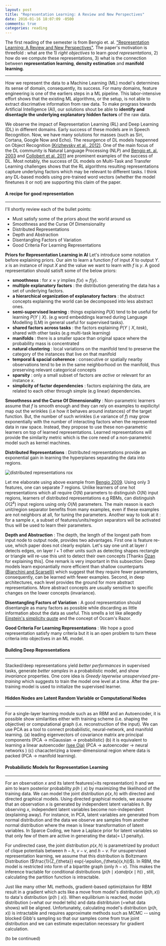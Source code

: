 ```yaml
---
layout: post
title: "Representation Learning: A Review and New Perspectives"
date: 2016-01-16 18:07:09 -0500
comments: true
categories: reading
---
```


The first reading of the semester is from Bengio et. al. ["Representation Learning: A Review and New
Perspectives"](http://arxiv.org/pdf/1206.5538.pdf). The paper's motivation is threefold : what are the 1) *right objectives* to learn *good representations*, 2) how do we compute these representations, 3) what is the connection between **representation learning**, **density estimation** and **manifold learning**.

------

How we represent the data to a Machine Learning (ML) model's determines its sense of domain, consequently, its success. For many domains, feature engineering is one of the earliers steps in a ML pipeline. This labor-intensive effort shows that the existing ML algorithms, or the setup, is not able to extract discrimative information from raw data. To make prograss towards Artificial Intelligence (AI), our solutions shout be able to **identify and disentagle the underlying explanatory hidden factors** of the raw data.

We observe the impact of Representation Learning (RL) and Deep Learning (DL) in different domains. Early success of these models are in Speech Recognition. Now, we have many solutions for masses (such as Siri, Cortana, Google Now and Echo). The resurgence of DL models happenned on Object Recognition [(Krizhevsky et al., 2012)](http://papers.nips.cc/paper/4824-imagenet-classification-with-deep-convolutional-neural-networks.pdf). One of the main focus of the DL community is Natural Language Processing (NLP) and [Bengio et. al. 2003](http://www.jmlr.org/papers/volume3/bengio03a/bengio03a.pdf) and [Collobert et al. 2011](http://www.jmlr.org/papers/volume12/collobert11a/collobert11a.pdf) are prominent examples of the success of DL. Most notably, the success of DL models on Multi-Task and Transfer Learning challenges shows that the RL algorithms resulting representations capture underlying factors which may be relevant to different tasks. I think any DL-based models using pre-trained word vectors (whether the model finetunes it or not) are supporting this claim of the paper.

#### A recipe for good representation
------

I'll shortly review each of the bullet points:

* Must satisfy some of the priors about the world around us
* Smoothness and the Curse Of Dimensionality
* Distributed Representations
* Depth and Abstraction
* Disentangling Factors of Variation
* Good Criteria For Learning Representations

**Priors for Representation Learning in AI**
Let's introduce some notation before explaining priors. Our aim to learn a function $f$ of input $X$ to output $Y$. $x$ is an instance of input $X$ and the value we want to learn with $f$ is $y$. A good representation should satisft some of the below priors:

- **smoothness** : for $x \approx y$ implies $f(x) \approx f(y)$.
- **multiple explanatory factors** : the distribution generating the data has a set of underlying factors.
- **a hierarchical organization of explanatory factors** : the abstract concepts explaining the world can be decomposed into less abstract ones.
- **semi-supervised learning** : things explaining $P(X)$ tend to be useful for learning $P(Y \mid X)$. (e.g word embeddings learned during Language Modelling (LM) in general useful for supervised tasks).
- **shared factors across tasks** : the factors explaining $P(Y \mid X,task)$, shared with other tasks (e.g multi-task learning)
- **manifolds** : there is a smaller space than original space where the probability mass is concentrated
- **natural clustering** : local variations on the manifold tend to preserve the category of the instances that live on that manifold
- **temporal & spacial coherence** : consecutive or spatially nearby observations tend to be in the same neighborhood on the manifold, thus preserving relevant categorical concepts
- **sparsity** : only a small subset of factors are *active* or relevant for an instance $x$.
- **simplicity of factor dependencies** : factors explaining the data, are related to each other through simple (e.g linear) dependencies.


**Smoothness and the Curse Of Dimensionality** : Non-parametric learners assume that $f$ is smooth enough and they can rely on examples to expilicityl map out the wrinkles (i.e how it behaves around instances) of the target function. But, the number of such wrinkles (i.e variance of $f$) may grow exponentially with the number of interacting factors when the represented data in raw space. Instead, they propose to use these non-parametric learners on top of learned representations. Learned representations will provide the similarity metric which is the core need of a non-parametric model such as kernel machines.

**Distributed Representations** : Distributed representations provide an exponential gain in learning the hyperplanes separating the data into regions. 

 ![distributed representations rox](https://dl.dropboxusercontent.com/s/p40jirtw49ecz7g/distributed_representations.png)

Let me elaborate using above example from [Bengio 2009](http://www.iro.umontreal.ca/~bengioy/papers/ftml_book.pdf). Using only 3 features, one can separate 7 regions. Unlike learners of one hot representations which all require $O(N)$ parameters to distinguish $O(N)$ input regions, learners of distributed representations e.g RBMs, can distinguish $O(2^k)$ input regions using only $O(N)$ parameters. The main reason is each unit/region separator benefits from many examples, even if these examples are not neighbors at all, for tuning the parameters. Another way to look at it : for a sample $x$, a subset of features/units/region separators will be activated thus will be used to learn their parameters. 

**Depth and Abstraction** : The depth, the length of the longest path from input node to output node, provides two advantages. First one is feature re-use, which paper does not clearly explain. Let's say one unit at layer $l$ detects edges, on layer $l+1$ other units such as detecting shapes rectangle or triangle will re-use this unit to detect their own concepts [Thanks [Ozan](http://www.cs.cornell.edu/~oirsoy/) for explaining this].  One remark is very important in this subsection: Deep models learn exponantially more efficient than shallow counterparts [(Bianchini and Scarselli)](http://deeplearning.cs.cmu.edu/pdfs/bianchini_scarselli.pdf) which suggest that they require fewer parameters, consequently, can be learned with fewer examples. Second, in deep architectures, each level provides the ground for more abstract representations. More abstract concepts are usually sensitive to specific changes on the lower concepts (invariance).

**Disentangling Factors of Variation** : A good representation should disentangle as many factors as possible while discarding as little information about the data as useful. This smells a lot like allegedly [Einstein's simplicity quote](http://quoteinvestigator.com/2011/05/13/einstein-simple/) and the concept of Occam's Razor.

**Good Criteria For Learning Representations** : We hope a good representation satisfy many criteria but it is an open problem to turn these criteria into objectives in an ML model.

#### Building Deep Representations
------
Stacked/deep representations yield *better performances* in supervised tasks, generate *better samples* in a probabilistic model, and show *invariance* properties. One core idea is *Greedy layerwise unsupervised pre-training* which suggests to train the model one level at a time. After the pre-training model is used to initialize the supervised learner.

#### Hidden Nodes are Latent Random Variable or Computational Nodes
------
For a single-layer learning module such as an RBM and an Autoencoder, it is possible show similarities either with training scheme (i.e. shaping the objective) or computational graph (i.e. reconstruction of the input). We can use PCA as a tool to connect probabilistic, neural-network, and manifold learning. (a) leading eigenvectors of covariance matrix are principal components (PCA -> mGaussian -> probabilistic) (b) it is equivalent to learning a linear autoencoder [(see Oja)](http://deeplearning.cs.cmu.edu/pdfs/OJA.pca.pdf) (PCA -> autoencoder -> neural networks ) (c) chacacterizing  a lower-dimensional region where data is packed (PCA -> manifold learning).


#### Probabilistic Models for Representation Learning
------

For an observation $x$ and its latent features(=its representation) $h$ and  we aim to learn posterior probability $p(h \mid x)$ by maximizing the likelihood of the training data. We can model the joint distribution $p(x,h)$ with directed and directed graphical models. Using directed graphical models, we assume that an observation $x$ is generated by independent latent variables $h$. By observing $x$, independent latent variables become non-independent (explaining away). For instance, in PCA, latent variables are generated from normal distribution and the data we observe are samples from another normal distribution where the mean is linear transformation of latent variables. In Sparce Coding, we have a Laplace prior for latent variables so that only few of them are active in generating the data(= L1 penalty).

For undirected case, the joint distribution $p(x,h)$ is parametrized by product of clique potentials between $h-h$, $v-v$, and $h-v$. For unsupervised representation learning, we assume that this distribution is Boltzmann Distribution ($\frac{1}{Z_{\theta}} exp(-\epsilon_{\theta}(x,h))$). In RBM, the model is restricted into form of a bipartite graph (only $h-v$). This makes the inference tractable for conditional distributions ($p(h \mid x) and p(x \mid h)$) , still, calculating the partition function is intractable.

Just like many other ML methods, gradient-based optimizitaion for RBM result in a gradient which acts like a move from model's distribution ($p( h , x)$) to data's distribution ($p( h \mid x)$). When equilibrium is reached, model distribution (=what our model tells) and data distribtuion (=what data shows) will be aligned. Unfortunately, calculating model's distribution ($p(h,x)$) is intractable and requires approximate methods such as MCMC -- using blocked Gibb's sampling so that our samples come from true joint distribution and we can estimate expectation necessary for gradient calculation.

(to be continued)
